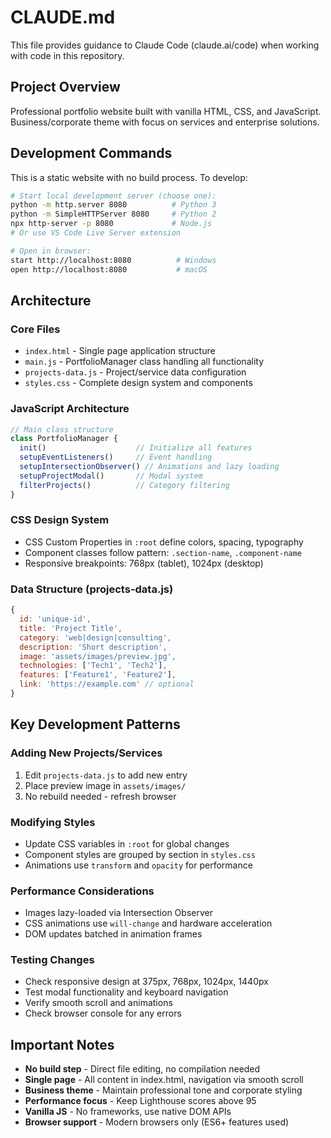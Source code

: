 # CLAUDE.md

This file provides guidance to Claude Code (claude.ai/code) when working with code in this repository.

## Project Overview

Professional portfolio website built with vanilla HTML, CSS, and JavaScript. Business/corporate theme with focus on services and enterprise solutions.

## Development Commands

This is a static website with no build process. To develop:

```bash
# Start local development server (choose one):
python -m http.server 8080          # Python 3
python -m SimpleHTTPServer 8080     # Python 2
npx http-server -p 8080             # Node.js
# Or use VS Code Live Server extension

# Open in browser:
start http://localhost:8080          # Windows
open http://localhost:8080           # macOS
```

## Architecture

### Core Files
- `index.html` - Single page application structure
- `main.js` - PortfolioManager class handling all functionality
- `projects-data.js` - Project/service data configuration
- `styles.css` - Complete design system and components

### JavaScript Architecture
```javascript
// Main class structure
class PortfolioManager {
  init()                    // Initialize all features
  setupEventListeners()     // Event handling
  setupIntersectionObserver() // Animations and lazy loading
  setupProjectModal()       // Modal system
  filterProjects()          // Category filtering
}
```

### CSS Design System
- CSS Custom Properties in `:root` define colors, spacing, typography
- Component classes follow pattern: `.section-name`, `.component-name`
- Responsive breakpoints: 768px (tablet), 1024px (desktop)

### Data Structure (projects-data.js)
```javascript
{
  id: 'unique-id',
  title: 'Project Title',
  category: 'web|design|consulting',
  description: 'Short description',
  image: 'assets/images/preview.jpg',
  technologies: ['Tech1', 'Tech2'],
  features: ['Feature1', 'Feature2'],
  link: 'https://example.com' // optional
}
```

## Key Development Patterns

### Adding New Projects/Services
1. Edit `projects-data.js` to add new entry
2. Place preview image in `assets/images/`
3. No rebuild needed - refresh browser

### Modifying Styles
- Update CSS variables in `:root` for global changes
- Component styles are grouped by section in `styles.css`
- Animations use `transform` and `opacity` for performance

### Performance Considerations
- Images lazy-loaded via Intersection Observer
- CSS animations use `will-change` and hardware acceleration
- DOM updates batched in animation frames

### Testing Changes
- Check responsive design at 375px, 768px, 1024px, 1440px
- Test modal functionality and keyboard navigation
- Verify smooth scroll and animations
- Check browser console for any errors

## Important Notes

- **No build step** - Direct file editing, no compilation needed
- **Single page** - All content in index.html, navigation via smooth scroll
- **Business theme** - Maintain professional tone and corporate styling
- **Performance focus** - Keep Lighthouse scores above 95
- **Vanilla JS** - No frameworks, use native DOM APIs
- **Browser support** - Modern browsers only (ES6+ features used)